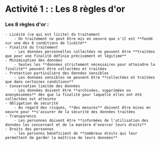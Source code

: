 # Activité 1 : : Les 8 règles d'or

### Les 8 règles d'or :

    - Licéité (ce qui est licite) du traitement
        - Un traitement ne peut être mis en oeuvre que s'il est **fondé sur une des 6 conditions de licéité**
    - Finalité du traitement
        - Les données personnelles collectées ne peuvent être **traitées que pour une finalité définie précisement et légitime**
    - Minimisation des données
        - Seules les **données strictement nécessaires pour atteindre la finalité** peuvent être collectées et traitées
    - Protection particulière des données sensibles
        - Les données sensibles ne peuvent être **collectées et traitées que dans certaines conditions**
    - Conservation limitée des données
        - Les données doivent être **archivées, supprimées ou anonymiséees** dès que la finalité pour laquelle elles ont été collectées est atteinte
    - Obligation de sécurité
        - Au regard des risques, **des mesures** doivent être mises en oeuvre pour **s'assurer de la sécurité des données traitées
    - Transparence
        - Les personnes doivent être **informées de l'utilisation des données les concernant et de la manière d'exercer leurs droits**
    - Droits des personnes
        - les personns bénéficient de **nombreux droits qui leur permettent de garder la maîtrise de leurs données**